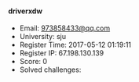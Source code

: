 #### driverxdw  

* Email: 973858433@qq.com  
* University: sju  
* Register Time: 2017-05-12 01:19:11  
* Register IP: 67.198.130.139  
* Score: 0  
* Solved challenges: 
